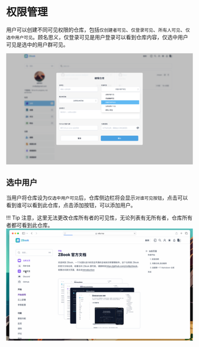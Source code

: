 # 权限管理

用户可以创建不同可见权限的仓库，包括`仅创建者可见`、`仅登录可见`、`所有人可见`、`仅选中用户可见`。顾名思义，仅登录可见是用户登录可以看到仓库内容，仅选中用户可见是选中的用户群可见。

![仓库权限](./assets/仓库权限.png)

## 选中用户

当用户将仓库设为`仅选中用户可见`后，仓库侧边栏将会显示`对谁可见按钮`，点击可以看到谁可以看到此仓库，点击添加按钮，可以添加用户。

!!! Tip 注意，这里无法更改仓库所有者的可见性，无论列表有无所有者，仓库所有者都可看到此仓库。
![选中可见](./assets/选中可见.gif)

